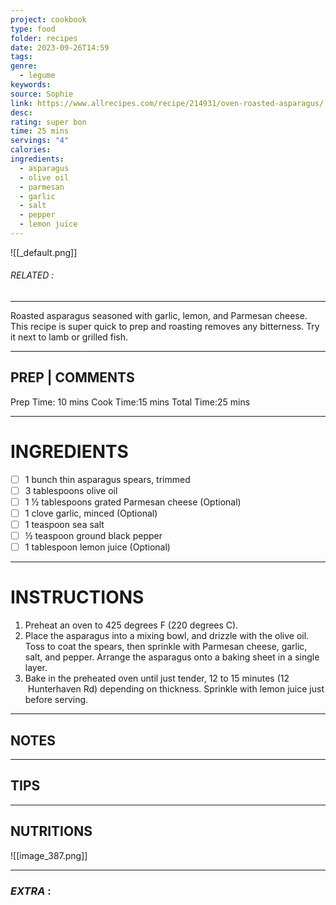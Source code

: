 ```yaml
---
project: cookbook
type: food
folder: recipes
date: 2023-09-26T14:59
tags: 
genre:
  - legume
keywords: 
source: Sophie
link: https://www.allrecipes.com/recipe/214931/oven-roasted-asparagus/
desc: 
rating: super bon
time: 25 mins
servings: "4"
calories: 
ingredients:
  - asparagus
  - olive oil
  - parmesan
  - garlic
  - salt
  - pepper
  - lemon juice
---
```


![[_default.png]]
###### *RELATED* : 
---
Roasted asparagus seasoned with garlic, lemon, and Parmesan cheese. This recipe is super quick to prep and roasting removes any bitterness. Try it next to lamb or grilled fish.

---
## PREP | COMMENTS

Prep Time: 10 mins
Cook Time:15 mins
Total Time:25 mins

---
# INGREDIENTS

- [ ] 1 bunch thin asparagus spears, trimmed
- [ ] 3 tablespoons olive oil
- [ ] 1 ½ tablespoons grated Parmesan cheese (Optional)
- [ ] 1 clove garlic, minced (Optional)
- [ ] 1 teaspoon sea salt
- [ ] ½ teaspoon ground black pepper
- [ ] 1 tablespoon lemon juice (Optional)

---
# INSTRUCTIONS

1. Preheat an oven to 425 degrees F (220 degrees C).
2. Place the asparagus into a mixing bowl, and drizzle with the olive oil. Toss to coat the spears, then sprinkle with Parmesan cheese, garlic, salt, and pepper. Arrange the asparagus onto a baking sheet in a single layer.
3. Bake in the preheated oven until just tender, 12 to 15 minutes (12  Hunterhaven Rd) depending on thickness. Sprinkle with lemon juice just before serving.

---
## NOTES



---
## TIPS



---
## NUTRITIONS

![[image_387.png]]

---
### *EXTRA* :



